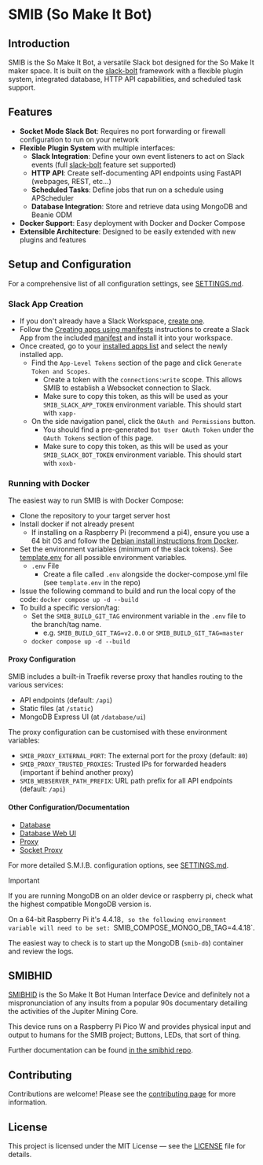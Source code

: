 # SMIB (So Make It Bot)

## Introduction
SMIB is the So Make It Bot, a versatile Slack bot designed for the So Make It maker space. It is built on the [slack-bolt](https://github.com/slackapi/bolt-python) framework with a flexible plugin system, integrated database, HTTP API capabilities, and scheduled task support.

## Features
- **Socket Mode Slack Bot**: Requires no port forwarding or firewall configuration to run on your network
- **Flexible Plugin System** with multiple interfaces:
  - **Slack Integration**: Define your own event listeners to act on Slack events (full [slack-bolt](https://github.com/slackapi/bolt-python) feature set supported)
  - **HTTP API**: Create self-documenting API endpoints using FastAPI (webpages, REST, etc...)
  - **Scheduled Tasks**: Define jobs that run on a schedule using APScheduler
  - **Database Integration**: Store and retrieve data using MongoDB and Beanie ODM
- **Docker Support**: Easy deployment with Docker and Docker Compose
- **Extensible Architecture**: Designed to be easily extended with new plugins and features

## Setup and Configuration

For a comprehensive list of all configuration settings, see [SETTINGS.md](SETTINGS.md).

### Slack App Creation
- If you don't already have a Slack Workspace, [create one](https://slack.com/get-started?entry_point=help_center#/createnew).
- Follow the [Creating apps using manifests](https://api.slack.com/reference/manifests#creating_apps) instructions to create a Slack App from the included [manifest](slack-manifest.yaml) and install it into your workspace.
- Once created, go to your [installed apps list](https://api.slack.com/apps) and select the newly installed app.
  - Find the `App-Level Tokens` section of the page and click `Generate Token and Scopes`.
    - Create a token with the `connections:write` scope. This allows SMIB to establish a Websocket connection to Slack.
    - Make sure to copy this token, as this will be used as your `SMIB_SLACK_APP_TOKEN` environment variable. This should start with `xapp-`
  - On the side navigation panel, click the `OAuth and Permissions` button.
    - You should find a pre-generated `Bot User OAuth Token` under the `OAuth Tokens` section of this page.
    - Make sure to copy this token, as this will be used as your `SMIB_SLACK_BOT_TOKEN` environment variable. This should start with `xoxb-`

### Running with Docker
The easiest way to run SMIB is with Docker Compose:

- Clone the repository to your target server host
- Install docker if not already present
  - If installing on a Raspberry Pi (recommend a pi4), ensure you use a 64 bit OS and follow the [Debian install instructions from Docker](https://docs.docker.com/engine/install/debian/).
- Set the environment variables (minimum of the slack tokens). See [template.env](template.env) for all possible environment variables.
  - `.env` File
    - Create a file called `.env` alongside the docker-compose.yml file (see `template.env` in the repo)
- Issue the following command to build and run the local copy of the code: `docker compose up -d --build`
- To build a specific version/tag:
  - Set the `SMIB_BUILD_GIT_TAG` environment variable in the `.env` file to the branch/tag name.
    - e.g. `SMIB_BUILD_GIT_TAG=v2.0.0` or `SMIB_BUILD_GIT_TAG=master`
  - `docker compose up -d --build`

#### Proxy Configuration
SMIB includes a built-in Traefik reverse proxy that handles routing to the various services:
- API endpoints (default: `/api`)
- Static files (at `/static`)
- MongoDB Express UI (at `/database/ui`)

The proxy configuration can be customised with these environment variables:
- `SMIB_PROXY_EXTERNAL_PORT`: The external port for the proxy (default: `80`)
- `SMIB_PROXY_TRUSTED_PROXIES`: Trusted IPs for forwarded headers (important if behind another proxy)
- `SMIB_WEBSERVER_PATH_PREFIX`: URL path prefix for all API endpoints (default: `/api`)

#### Other Configuration/Documentation
- [Database](https://hub.docker.com/_/mongo)
- [Database Web UI](https://github.com/mongo-express/mongo-express)
- [Proxy](https://doc.traefik.io/traefik/)
- [Socket Proxy](https://github.com/Tecnativa/docker-socket-proxy)

For more detailed S.M.I.B. configuration options, see [SETTINGS.md](SETTINGS.md).

> [!IMPORTANT]
> If you are running MongoDB on an older device or raspberry pi, check what the highest compatible MongoDB version is.
> 
> On a 64-bit Raspberry Pi it's 4.4.18`, so the following environment variable will need to be set: `SMIB_COMPOSE_MONGO_DB_TAG=4.4.18`.
> 
The easiest way to check is to start up the MongoDB (`smib-db`) container and review the logs.

## SMIBHID
[SMIBHID](https://github.com/somakeit/smibhid/) is the So Make It Bot Human Interface Device and definitely not a mispronunciation of any insults from a popular 90s documentary detailing the activities of the Jupiter Mining Core.

This device runs on a Raspberry Pi Pico W and provides physical input and output to humans for the SMIB project; Buttons, LEDs, that sort of thing.

Further documentation can be found [in the smibhid repo](https://github.com/somakeit/smibhid/).

## Contributing
Contributions are welcome! Please see the [contributing page](https://github.com/somakeit/smib/contribute) for more information.

## License
This project is licensed under the MIT License — see the [LICENSE](LICENSE) file for details.
